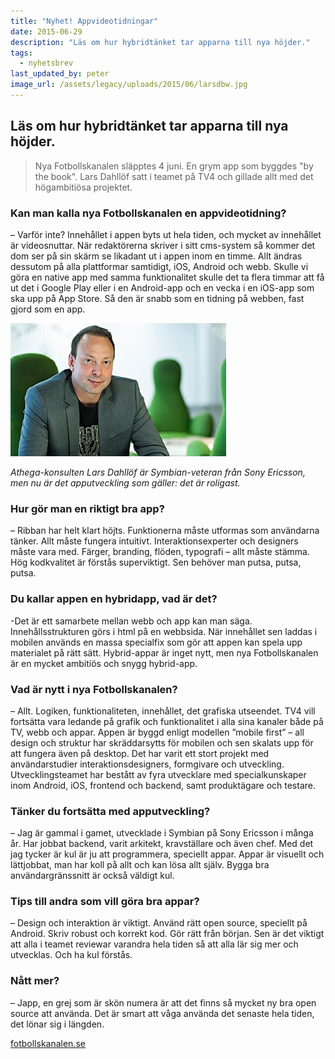 ```yaml
---
title: "Nyhet! Appvideotidningar"
date: 2015-06-29
description: "Läs om hur hybridtänket tar apparna till nya höjder."
tags:
  - nyhetsbrev
last_updated_by: peter
image_url: /assets/legacy/uploads/2015/06/larsdbw.jpg
---
```

## Läs om hur hybridtänket tar apparna till nya höjder.

> Nya Fotbollskanalen släpptes 4 juni. En grym app som byggdes "by the book". Lars Dahllöf satt i teamet på TV4 och gillade allt med det högambitiösa projektet.

### Kan man kalla nya Fotbollskanalen en appvideotidning?
– Varför inte? Innehållet i appen byts ut hela tiden, och mycket av innehållet är videosnuttar. När redaktörerna skriver i sitt cms-system så kommer det dom ser på sin skärm se likadant ut i appen inom en timme. Allt ändras dessutom på alla plattformar samtidigt, iOS, Android och webb. Skulle vi göra en native app med samma funktionalitet skulle det ta flera timmar att få ut det i Google Play eller i en Android-app och en vecka i en iOS-app som ska upp på App Store. Så den är snabb som en tidning på webben, fast gjord som en app.

![Lars Dahlöf](/assets/legacy/uploads/2015/06/larsd.jpg)

_Athega-konsulten Lars Dahllöf är Symbian-veteran från Sony Ericsson, men nu är det apputveckling som gäller: det är roligast._

### Hur gör man en riktigt bra app?

– Ribban har helt klart höjts. Funktionerna måste utformas som användarna tänker. Allt måste fungera intuitivt. Interaktionsexperter och designers måste vara med. Färger, branding, flöden, typografi – allt måste stämma. Hög kodkvalitet är förstås superviktigt. Sen behöver man putsa, putsa, putsa.

### Du kallar appen en hybridapp, vad är det?

-Det är ett samarbete mellan webb och app kan man säga. Innehållsstrukturen görs i html på en webbsida. När innehållet sen laddas i mobilen används en massa specialfix som gör att appen kan spela upp materialet på rätt sätt. Hybrid-appar är inget nytt, men nya Fotbollskanalen är en mycket ambitiös och snygg hybrid-app.

### Vad är nytt i nya Fotbollskanalen?

– Allt. Logiken, funktionaliteten, innehållet, det grafiska utseendet. TV4 vill fortsätta vara ledande på grafik och funktionalitet i alla sina kanaler både på TV, webb och appar.
   Appen är byggd enligt modellen ”mobile first” – all design och struktur har skräddarsytts för mobilen och sen skalats upp för att fungera även på desktop. Det har varit ett stort projekt med användarstudier interaktionsdesigners, formgivare och utveckling. Utvecklingsteamet har bestått av fyra utvecklare med specialkunskaper inom Android, iOS, frontend och backend, samt produktägare och testare.

### Tänker du fortsätta med apputveckling?

– Jag är gammal i gamet, utvecklade i Symbian på Sony Ericsson i många år. Har jobbat backend, varit arkitekt, kravställare och även chef. Med det jag tycker är kul är ju att programmera, speciellt appar.  Appar är visuellt och lättjobbat, man har koll på allt och kan lösa allt själv. Bygga bra användargränssnitt är också väldigt kul.

### Tips till andra som vill göra bra appar?

– Design och interaktion är viktigt. Använd rätt open source, speciellt på Android. Skriv robust och korrekt kod. Gör rätt från början. Sen är det viktigt att alla i teamet reviewar varandra hela tiden så att alla lär sig mer och utvecklas. Och ha kul förstås.

### Nått mer?

– Japp, en grej som är skön numera är att det finns så mycket ny bra open source att använda. Det är smart att våga använda det senaste hela tiden, det lönar sig i längden.

[fotbollskanalen.se](https://www.fotbollskanalen.se)
